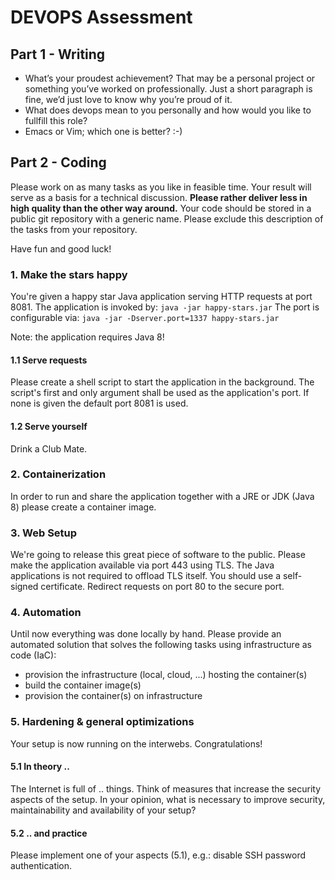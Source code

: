 # DEVOPS Assessment

## Part 1 - Writing

 * What’s your proudest achievement? That may be a personal project or something you’ve worked on professionally. Just a short paragraph is fine, we’d just love to know why you’re proud of it.
 * What does devops mean to you personally and how would you like to fullfill this role? 
 * Emacs or Vim; which one is better? :-)

## Part 2 - Coding

Please work on as many tasks as you like in feasible time. Your result will serve as a basis for a technical discussion. __Please rather deliver less in high quality than the other way around.__ Your code should be stored in a public git repository with a generic name. Please exclude this description of the tasks from your repository.

Have fun and good luck!

### 1. Make the stars happy

You're given a happy star Java application serving HTTP requests at port 8081.
The application is invoked by: ```java -jar happy-stars.jar```
The port is configurable via: ```java -jar -Dserver.port=1337 happy-stars.jar```

Note: the application requires Java 8!

#### 1.1 Serve requests

Please create a shell script to start the application in the background.
The script's first and only argument shall be used as the application's port.
If none is given the default port 8081 is used.

#### 1.2 Serve yourself

Drink a Club Mate.

### 2. Containerization

In order to run and share the application together with a JRE or JDK (Java 8) please create a container image.

### 3. Web Setup

We're going to release this great piece of software to the public. Please make the application available via port 443 using TLS. The Java applications is not required to offload TLS itself. You should use a self-signed certificate. Redirect requests on port 80 to the secure port.

### 4. Automation

Until now everything was done locally by hand. Please provide an automated solution that solves the following tasks using infrastructure as code (IaC):

 - provision the infrastructure (local, cloud, ...) hosting the container(s)
 - build the container image(s)
 - provision the container(s) on infrastructure

### 5. Hardening & general optimizations

Your setup is now running on the interwebs. Congratulations!  

#### 5.1 In theory .. 

The Internet is full of .. things. Think of measures that increase the security aspects of the setup. In your opinion, what is necessary to improve security, maintainability and availability of your setup?

#### 5.2 .. and practice

Please implement one of your aspects (5.1), e.g.: disable SSH password authentication.

